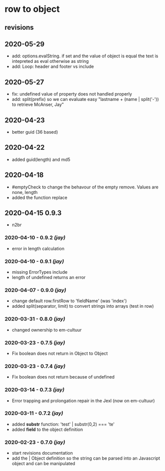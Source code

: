 # row to object
## revisions

## 2020-05-29
- add: options.evalString. if set and the value of object is equal the text is intepreted as eval otherwise as string
- add: Loop: header and footer vs include

## 2020-05-27
- fix: undefined value of property does not handled properly
- add: split(prefix) so we can evaluate easy  "lastname + (name | split('-'))  to retrieve McAnser, Jay"


## 2020-04-23
- better guid (36 based)

## 2020-04-22
- added guid(length) and md5

## 2020-04-18
- \#emptyCheck to change the behavour of the empty remove. Values are none, length
- added the function replace

## 2020-04-15 0.9.3
- n2br

### 2020-04-10 - 0.9.2 _(jay)_
- error in length calculation


### 2020-04-10 - 0.9.1 _(jay)_
- missing ErrorTypes include
- length of undefined returns an error

### 2020-04-07 - 0.9.0 _(jay)_
- change default row.firstRow to 'fieldName' (was 'index')
- added split(separator, limit) to convert strings into arrays (test in row)


### 2020-03-31 - 0.8.0 _(jay)_
- changed ownership to em-cultuur

### 2020-03-23 - 0.7.5 _(jay)_
- Fix boolean does not return in Object to Object

### 2020-03-23 - 0.7.4 _(jay)_
- Fix boolean does not return because of undefined

### 2020-03-14 - 0.7.3 _(jay)_
- Error trapping and prolongation repair in the Jexl (now on em-cultuur)

### 2020-03-11 - 0.7.2 _(jay)_
- added **substr** function:   'test' | substr(0,2) === 'te'
- added **field** to the object definition

### 2020-02-23 - 0.7.0 _(jay)_
- start revisions documentation
- add the | Object definition so the string can be parsed into an Javascript object and can be manipulated
